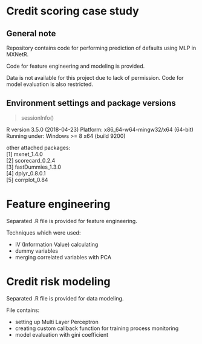 # Credit scoring case study

## General note

Repository contains code for performing prediction of defaults using MLP in MXNetR.

Code for feature engineering and modeling is provided.

Data is not available for this project due to lack of permission.
Code for model evaluation is also restricted.

## Environment  settings and package versions

> sessionInfo()

R version 3.5.0 (2018-04-23)
Platform: x86_64-w64-mingw32/x64 (64-bit)
Running under: Windows >= 8 x64 (build 9200)

other attached packages: <br />
[1] mxnet_1.4.0 <br />
[2] scorecard_0.2.4 <br />
[3] fastDummies_1.3.0 <br />
[4] dplyr_0.8.0.1 <br />
[5] corrplot_0.84


# Feature engineering

Separated .R file is provided for feature engineering.

Techniques which were used:
- IV (Information Value) calculating
- dummy variables
- merging correlated variables with PCA


# Credit risk modeling

Separated .R file is provided for data modeling.

File contains:
- setting up Multi Layer Perceptron
- creating custom callback function for training process monitoring
- model evaluation with gini coefficient



